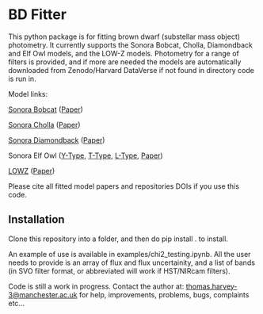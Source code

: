 # BD Fitter


This python package is for fitting brown dwarf (substellar mass object) photometry.  It currently supports the Sonora Bobcat, Cholla, Diamondback and Elf Owl models, and the LOW-Z models.
Photometry for a range of filters is provided, and if more are needed the models are automatically downloaded from Zenodo/Harvard DataVerse if not found in directory code is run in.

Model links: 

[Sonora Bobcat](https://zenodo.org/records/5063476) ([Paper](https://iopscience.iop.org/article/10.3847/1538-4357/ac141d))

[Sonora Cholla](https://zenodo.org/records/4450269) ([Paper](https://iopscience.iop.org/article/10.3847/1538-4357/ac3140/meta))

[Sonora Diamondback](https://zenodo.org/records/12735103) ([Paper](https://iopscience.iop.org/article/10.3847/1538-4357/ad71d5/meta))

Sonora Elf Owl ([Y-Type](https://zenodo.org/records/10381250), [T-Type](https://zenodo.org/records/10385821), [L-Type](https://zenodo.org/records/10385987), [Paper](https://iopscience.iop.org/article/10.3847/1538-4357/ad18c2/meta))

[LOWZ](https://doi.org/10.7910/DVN/SJRXUO) ([Paper](https://iopscience.iop.org/article/10.3847/1538-4357/ac013c))

Please cite all fitted model papers and repositories DOIs if you use this code. 

## Installation

Clone this repository into a folder, and then do pip install . to install. 

An example of use is available in examples/chi2_testing.ipynb. All the user needs to provide is an array of flux and flux uncertainity, and a list of bands (in SVO filter format, or abbreviated will work if HST/NIRcam filters).

Code is still a work in progress. Contact the author at: thomas.harvey-3@manchester.ac.uk for help, improvements, problems, bugs, complaints etc...

